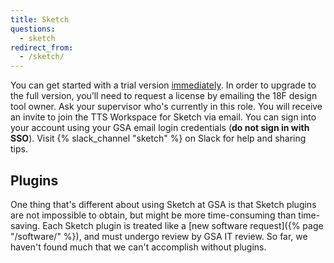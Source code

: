 ```yaml
---
title: Sketch
questions:
  - sketch
redirect_from:
  - /sketch/
---
```


You can get started with a trial version [immediately](https://www.sketch.com/). In order to upgrade to the full version, you’ll need to request a license by emailing the 18F design tool owner. Ask your supervisor who's currently in this role. You will receive an invite to join the TTS Workspace for Sketch via email. You can sign into your account using your GSA email login credentials (**do not sign in with SSO**). Visit {% slack_channel "sketch" %} on Slack for help and sharing tips.

## Plugins

One thing that's different about using Sketch at GSA is that Sketch plugins are
not impossible to obtain, but might be more time-consuming than time-saving.
Each Sketch plugin is treated like a [new software
request]({% page "/software/" %}), and must undergo review by GSA IT review. So
far, we haven't found much that we can't accomplish without plugins.
